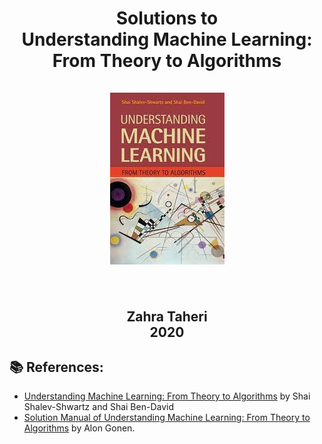 
<div align="center">
  <center><h1>Solutions to  <br/>
    Understanding Machine Learning: <br/>
    From Theory to Algorithms <br/>
    <br/>
   <img  src=https://github.com/zahta/Exercises-Understanding-Machine-Learning/blob/main/Images/images.jpeg?raw=true />
     <br/>
    <br/>
    </h1>
    <h2>
    Zahra Taheri <br/>
    2020 <br/>
    </h2></center>
</div>

## :books: References:

- [Understanding Machine Learning: From Theory to Algorithms](https://www.cambridge.org/core/books/understanding-machine-learning/3059695661405D25673058E43C8BE2A6) by Shai Shalev-Shwartz and Shai Ben-David
- [Solution Manual of Understanding Machine Learning: From Theory to Algorithms](https://www.cs.huji.ac.il/~shais/UnderstandingMachineLearning/exercises.html) by Alon Gonen.
